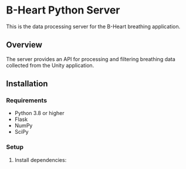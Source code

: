 # B-Heart Python Server

This is the data processing server for the B-Heart breathing application.

## Overview
The server provides an API for processing and filtering breathing data collected from the Unity application.

## Installation

### Requirements
- Python 3.8 or higher
- Flask
- NumPy
- SciPy

### Setup
1. Install dependencies: